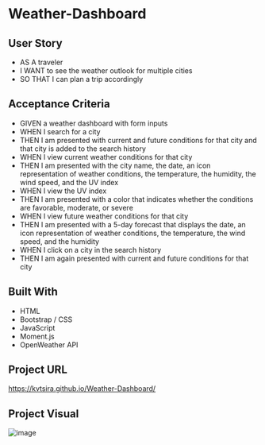 # Weather-Dashboard

## User Story
* AS A traveler
* I WANT to see the weather outlook for multiple cities
* SO THAT I can plan a trip accordingly


## Acceptance Criteria
* GIVEN a weather dashboard with form inputs
* WHEN I search for a city
* THEN I am presented with current and future conditions for that city and that city is added to the search history
* WHEN I view current weather conditions for that city
* THEN I am presented with the city name, the date, an icon representation of weather conditions, the temperature, the humidity, the wind speed, and the UV index
* WHEN I view the UV index
* THEN I am presented with a color that indicates whether the conditions are favorable, moderate, or severe
* WHEN I view future weather conditions for that city
* THEN I am presented with a 5-day forecast that displays the date, an icon representation of weather conditions, the temperature, the wind speed, and the humidity
* WHEN I click on a city in the search history
* THEN I am again presented with current and future conditions for that city


## Built With
* HTML
* Bootstrap / CSS
* JavaScript
* Moment.js
* OpenWeather API

## Project URL
https://kvtsira.github.io/Weather-Dashboard/

## Project Visual
![image](https://user-images.githubusercontent.com/92122549/148587896-26f7c357-b14c-4ed4-b5d8-1d31708eed4e.png)

